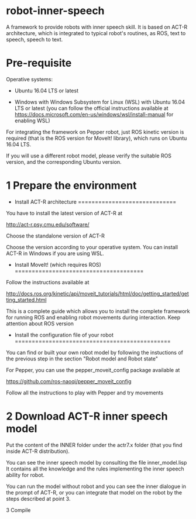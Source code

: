 # robot-inner-speech
A framework to provide robots with inner speech skill. It is based on ACT-R architecture, which is integrated to typical robot's routines, as ROS, text to speech, speech to text. 

Pre-requisite
=============
Operative systems:

- Ubuntu 16.04 LTS or latest

- Windows with Windows Subsystem for Linux (WSL) with Ubuntu 16.04 LTS or latest 
(you can follow the official instructions available at <https://docs.microsoft.com/en-us/windows/wsl/install-manual> for enabling WSL)

For integrating the framework on Pepper robot, just ROS kinetic version is required (that is the ROS version for MoveIt! library), which runs on Ubuntu 16.04 LTS.

If you will use a different robot model, please verify the suitable ROS version, and the corresponding Ubuntu version.

1 Prepare the environment
=========================

- Install ACT-R architecture
=============================

You have to install the latest version of ACT-R at

<http://act-r.psy.cmu.edu/software/>

Choose the standalone version of ACT-R

Choose the version according to your operative system.
You can install ACT-R in Windows if you are using WSL.

- Install MoveIt! (which requires ROS)
======================================

Follow the instructions available at 

http://docs.ros.org/kinetic/api/moveit_tutorials/html/doc/getting_started/getting_started.html

This is a complete guide which allows you to install the complete framework for running ROS and enabling robot movements during interaction.
Keep attention about ROS version

-  Install the configuration file of your robot
==============================================

You can find or built your own robot model by following the instuctions of the previous step in the section "Robot model and Robot state"

For Pepper, you can use the pepper_moveit_config package available at

<https://github.com/ros-naoqi/pepper_moveit_config>

Follow all the instructions to play with Pepper and try movements


2 Download ACT-R inner speech model
===================================

Put the content of the INNER folder under the actr7.x folder (that you find inside ACT-R distribution).

You can see the inner speech model by consulting the file inner_model.lisp
It contains all the knowledge and the rules implementing the inner speech ability for robot.

You can run the model without robot and you can see the inner dialogue in the prompt of ACT-R, or you can integrate that model on the robot by the steps described at point 3.

3 Compile








